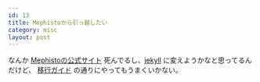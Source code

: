 ```yaml
---
id: 13
title: Mephistoから引っ越したい
category: misc
layout: post
---
```



なんか [Mephistoの公式サイト](http://mephistoblog.com/) 死んでるし、[jekyll](http://jekyllrb.com/) に変えようかなと思ってるんだけど、 [移行ガイド](http://wiki.github.com/mojombo/jekyll/blog-migrations) の通りにやってもうまくいかない。